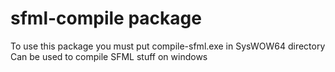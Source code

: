 # sfml-compile package

To use this package you must put compile-sfml.exe in SysWOW64 directory
Can be used to compile SFML stuff on windows

